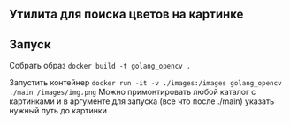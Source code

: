 ## Утилита для поиска цветов на картинке

## Запуск

Собрать образ
`docker build -t golang_opencv .`

Запустить контейнер
`docker run -it -v ./images:/images golang_opencv ./main /images/img.png`
Можно примонтировать любой каталог с картинками и в аргументе для запуска (все что после ./main) указать нужный путь до картинки
